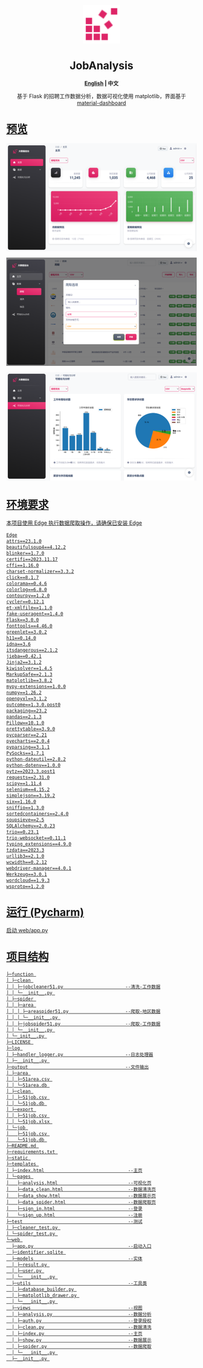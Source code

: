 
<div align=center>
    <img style="text-align:center" src="https://raw.githubusercontent.com/isixe/JobAnalysis/main/static/img/logo/favicon.svg" width=20%  alt="favicon.ico"/>
    <h1>JobAnalysis</h1>
    <b><a href="https://github.com/isixe/JobAnalysis/blob/main/README.md">English</a> | 中文</b>
    <p></p>
    <p>基于 Flask 的招聘工作数据分析，数据可视化使用 matplotlib，界面基于 <a href="https://github.com/creativetimofficial/material-dashboard">material-dashboard</p>
</div>

# 预览
![主页](https://github.com/isixe/JobAnalysis/blob/main/doc/img/home.png?raw=true)

![数据爬取](https://github.com/isixe/JobAnalysis/blob/main/doc/img/spider.png?raw=true)

![数据分析](https://github.com/isixe/JobAnalysis/blob/main/doc/img/analysis.png?raw=true)

# 环境要求
本项目使用 Edge 执行数据爬取操作，请确保已安装 Edge
```
Edge
attrs==23.1.0
beautifulsoup4==4.12.2
blinker==1.7.0
certifi==2023.11.17
cffi==1.16.0
charset-normalizer==3.3.2
click==8.1.7
colorama==0.4.6
colorlog==6.8.0
contourpy==1.2.0
cycler==0.12.1
et-xmlfile==1.1.0
fake-useragent==1.4.0
Flask==3.0.0
fonttools==4.46.0
greenlet==3.0.2
h11==0.14.0
idna==3.6
itsdangerous==2.1.2
jieba==0.42.1
Jinja2==3.1.2
kiwisolver==1.4.5
MarkupSafe==2.1.3
matplotlib==3.8.2
mypy-extensions==1.0.0
numpy==1.26.2
openpyxl==3.1.2
outcome==1.3.0.post0
packaging==23.2
pandas==2.1.3
Pillow==10.1.0
prettytable==3.9.0
pycparser==2.21
pyecharts==2.0.4
pyparsing==3.1.1
PySocks==1.7.1
python-dateutil==2.8.2
python-dotenv==1.0.0
pytz==2023.3.post1
requests==2.31.0
scipy==1.11.4
selenium==4.15.2
simplejson==3.19.2
six==1.16.0
sniffio==1.3.0
sortedcontainers==2.4.0
soupsieve==2.5
SQLAlchemy==2.0.23
trio==0.23.1
trio-websocket==0.11.1
typing_extensions==4.9.0
tzdata==2023.3
urllib3==2.1.0
wcwidth==0.2.12
webdriver-manager==4.0.1
Werkzeug==3.0.1
wordcloud==1.9.3
wsproto==1.2.0
```
# 运行 (Pycharm)
启动 web/app.py

# 项目结构
```
├─function 
│ ├─clean 
│ │ ├─jobcleaner51.py                       --清洗-工作数据
│ │ └─__init__.py 
│ ├─spider 
│ │ ├─area 
│ │ │ ├─areaspider51.py                     --爬取-地区数据
│ │ │ └─__init__.py 
│ │ ├─jobspider51.py                        --爬取-工作数据
│ │ └─__init__.py 
│ └─_init__.py 
├─LICENSE 
├─log 
│ ├─handler_logger.py                       --日志处理器
│ ├─__init__.py 
├─output                                    --文件输出
│ ├─area 
│ │ ├─51area.csv 
│ │ └─51area.db 
│ ├─clean 
│ │ ├─51job.csv 
│ │ └─51job.db 
│ ├─export 
│ │ ├─51job.csv 
│ │ └─51job.xlsx 
│ └─job 
│   ├─51job.csv 
│   └─51job.db 
├─README.md 
├─requirements.txt 
├─static 
├─templates 
│ ├─index.html                               --主页
│ └─pages 
│   ├─analysis.html                          --可视化页
│   ├─data_clean.html                        --数据清洗页
│   ├─data_show.html                         --数据展示页
│   ├─data_spider.html                       --数据爬取页
│   ├─sign_in.html                           --登录
│   └─sign_up.html                           --注册
├─test                                       --测试
│ ├─cleaner_test.py 
│ └─spider_test.py 
└─web 
  ├─app.py                                   --启动入口
  ├─identifier.sqlite 
  ├─models                                   --实体
  │ ├─result.py 
  │ ├─user.py 
  │ └─___init__.py 
  ├─utils                                    --工具类
  │ ├─database_builder.py 
  │ ├─matplotlib_drawer.py 
  │ └─___init__.py 
  ├─views                                    --视图
  │ ├─analysis.py                            --数据分析
  │ ├─auth.py                                --登录授权
  │ ├─clean.py                               --数据清洗
  │ ├─index.py                               --主页
  │ ├─show.py                                --数据展示
  │ ├─spider.py                              --数据爬取
  │ └─___init__.py 
  ├─__init__.py 
```
